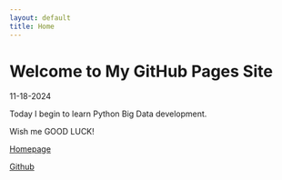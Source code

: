 ```yaml
---
layout: default
title: Home
---
```


# Welcome to My GitHub Pages Site

11-18-2024

Today I begin to learn Python Big Data development.

Wish me GOOD LUCK!

[Homepage](https://jiayanzeng.github.io)

[Github](https://github.com/jiayanzeng/jiayanzeng.github.io)
